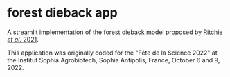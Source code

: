 # forest dieback app

A streamlit implementation of the forest dieback model proposed by [Ritchie *et al.* 2021](https://www.nature.com/articles/s41586-021-03263-2).

This application was originally coded for the "Fête de la Science 2022" at the Institut Sophia Agrobiotech, Sophia Antipolis, France, October 6 and 9, 2022.
